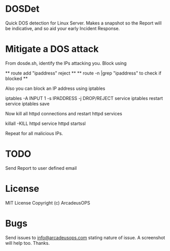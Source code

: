 # DOSDet
 Quick DOS detection for Linux Server. Makes a snapshot so the Report will be indicative, and so aid your early Incident Response.

# Mitigate a DOS attack
From dosde.sh, identify the IPs attacking you. Block using

** route add "ipaddress" reject **
** route -n |grep "ipaddress"  to check if blocked **

Also you can block an IP address using iptables

iptables -A INPUT 1 -s IPADDRESS -j DROP/REJECT
service iptables restart
service iptables save

Now kill all httpd connections and restart httpd services

killall -KILL httpd
service httpd startssl

Repeat for all malicious IPs.

# TODO
Send Report to user defined email

# License
MIT License
Copyright (c) ArcadeusOPS

# Bugs
Send issues to info@arcadeusops.com stating nature of issue. A screenshot will help too. Thanks.
